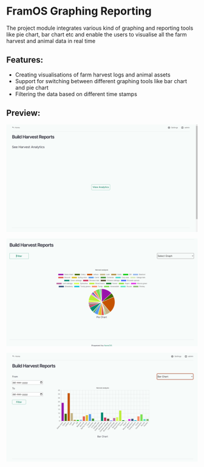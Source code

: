 # FramOS Graphing Reporting

The project module integrates various kind of graphing and reporting tools like pie chart, bar chart etc and enable the users to visualise all the farm harvest and animal data in real time

## Features:

- Creating visualisations of farm harvest logs and animal assets
- Support for switching between different graphing tools like bar chart and pie chart
- Filtering the data based on different time stamps

## Preview:

 
 ![alt-text-1](https://github.com/Yash621/farm_graphing_reporting/blob/master/preview/Screenshot-2022-09-03-012040.png "title-1")         
 
 ![alt-text-2](https://github.com/Yash621/farm_graphing_reporting/blob/master/preview/Screenshot-2022-09-03-011854.png "title-2")
 
 ![alt-text-1](https://github.com/Yash621/farm_graphing_reporting/blob/master/preview/Screenshot-2022-09-03-011909.png) 
 

